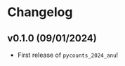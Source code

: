 # Changelog

<!--next-version-placeholder-->

## v0.1.0 (09/01/2024)

- First release of `pycounts_2024_anu`!